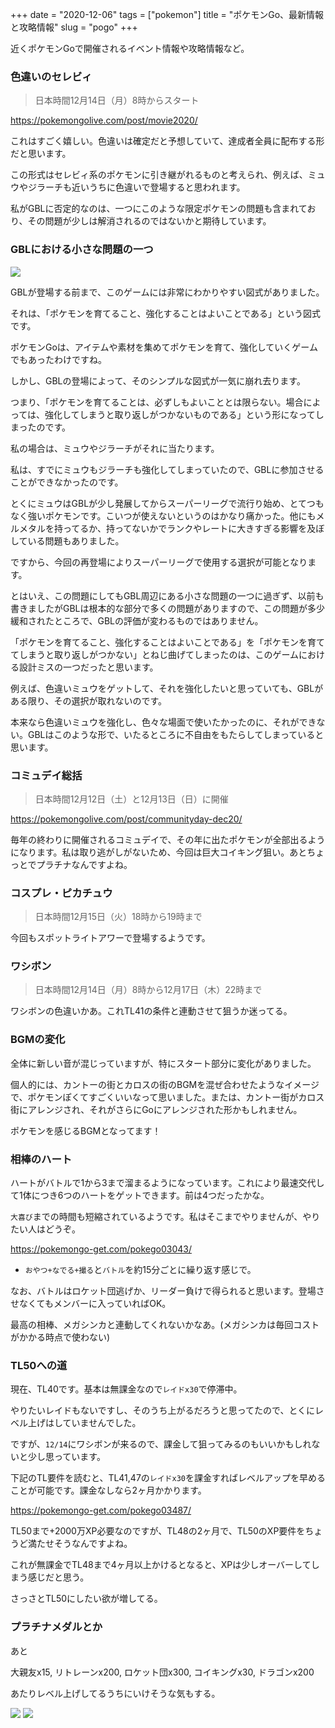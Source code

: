 +++
date = "2020-12-06"
tags = ["pokemon"]
title = "ポケモンGo、最新情報と攻略情報"
slug = "pogo"
+++

近くポケモンGoで開催されるイベント情報や攻略情報など。

### 色違いのセレビィ

> 日本時間12月14日（月）8時からスタート

https://pokemongolive.com/post/movie2020/

これはすごく嬉しい。色違いは確定だと予想していて、達成者全員に配布する形だと思います。

この形式はセレビィ系のポケモンに引き継がれるものと考えられ、例えば、ミュウやジラーチも近いうちに色違いで登場すると思われます。

私がGBLに否定的なのは、一つにこのような限定ポケモンの問題も含まれており、その問題が少しは解消されるのではないかと期待しています。

### GBLにおける小さな問題の一つ

![](https://raw.githubusercontent.com/syui/img/master/other/pokemongo_20201206_0002.jpg)

GBLが登場する前まで、このゲームには非常にわかりやすい図式がありました。

それは、「ポケモンを育てること、強化することはよいことである」という図式です。

ポケモンGoは、アイテムや素材を集めてポケモンを育て、強化していくゲームでもあったわけですね。

しかし、GBLの登場によって、そのシンプルな図式が一気に崩れ去ります。

つまり、「ポケモンを育てることは、必ずしもよいこととは限らない。場合によっては、強化してしまうと取り返しがつかないものである」という形になってしまったのです。

私の場合は、ミュウやジラーチがそれに当たります。

私は、すでにミュウもジラーチも強化してしまっていたので、GBLに参加させることができなかったのです。

とくにミュウはGBLが少し発展してからスーパーリーグで流行り始め、とてつもなく強いポケモンです。こいつが使えないというのはかなり痛かった。他にもメルメタルを持ってるか、持ってないかでランクやレートに大きすぎる影響を及ぼしている問題もありました。

ですから、今回の再登場によりスーパーリーグで使用する選択が可能となります。

とはいえ、この問題にしてもGBL周辺にある小さな問題の一つに過ぎず、以前も書きましたがGBLは根本的な部分で多くの問題がありますので、この問題が多少緩和されたところで、GBLの評価が変わるものではありません。

「ポケモンを育てること、強化することはよいことである」を「ポケモンを育ててしまうと取り返しがつかない」とねじ曲げてしまったのは、このゲームにおける設計ミスの一つだったと思います。

例えば、色違いミュウをゲットして、それを強化したいと思っていても、GBLがある限り、その選択が取れないのです。

本来なら色違いミュウを強化し、色々な場面で使いたかったのに、それができない。GBLはこのような形で、いたるところに不自由をもたらしてしまっていると思います。

### コミュデイ総括

> 日本時間12月12日（土）と12月13日（日）に開催

https://pokemongolive.com/post/communityday-dec20/

毎年の終わりに開催されるコミュデイで、その年に出たポケモンが全部出るようになります。私は取り逃がしがないため、今回は巨大コイキング狙い。あとちょっとでプラチナなんですよね。

### コスプレ・ピカチュウ

> 日本時間12月15日（火）18時から19時まで

今回もスポットライトアワーで登場するようです。

### ワシボン

> 日本時間12月14日（月）8時から12月17日（木）22時まで

ワシボンの色違いかあ。これTL41の条件と連動させて狙うか迷ってる。

### BGMの変化

全体に新しい音が混じっていますが、特にスタート部分に変化がありました。

個人的には、カントーの街とカロスの街のBGMを混ぜ合わせたようなイメージで、ポケモンぽくてすごくいいなって思いました。または、カントー街がカロス街にアレンジされ、それがさらにGoにアレンジされた形かもしれません。

ポケモンを感じるBGMとなってます！

### 相棒のハート

ハートがバトルで1から3まで溜まるようになっています。これにより最速交代して1体につき6つのハートをゲットできます。前は4つだったかな。

`大喜び`までの時間も短縮されているようです。私はそこまでやりませんが、やりたい人はどうぞ。

https://pokemongo-get.com/pokego03043/

- `おやつ+なでる+撮る`と`バトル`を約15分ごとに繰り返す感じで。

なお、バトルはロケット団逃げか、リーダー負けで得られると思います。登場させなくてもメンバーに入っていればOK。

最高の相棒、メガシンカと連動してくれないかなあ。(メガシンカは毎回コストがかかる時点で使わない)

### TL50への道

現在、TL40です。基本は無課金なので`レイドx30`で停滞中。

やりたいレイドもないですし、そのうち上がるだろうと思ってたので、とくにレベル上げはしていませんでした。

ですが、`12/14`にワシボンが来るので、課金して狙ってみるのもいいかもしれないと少し思っています。

下記のTL要件を読むと、TL41,47の`レイドx30`を課金すればレベルアップを早めることが可能です。課金なしなら2ヶ月かかります。

https://pokemongo-get.com/pokego03487/

TL50まで+2000万XP必要なのですが、TL48の2ヶ月で、TL50のXP要件をちょうど満たせそうなんですよね。

これが無課金でTL48まで4ヶ月以上かけるとなると、XPは少しオーバーしてしまう感じだと思う。

さっさとTL50にしたい欲が増してる。

### プラチナメダルとか

あと

大親友x15, リトレーンx200, ロケット団x300, コイキングx30, ドラゴンx200

あたりレベル上げしてるうちにいけそうな気もする。

![](https://raw.githubusercontent.com/syui/img/master/other/pokemongo_20201206_0000.jpg)
![](https://raw.githubusercontent.com/syui/img/master/other/pokemongo_20201206_0001.jpg)


